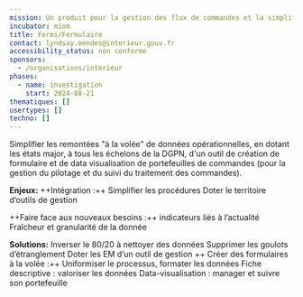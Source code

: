 ```yaml
---
mission: Un produit pour la gestion des flux de commandes et la simplification des processus de remontée de données manuelles.
incubator: miom
title: Forms/Formulaire
contact: lyndsay.mendes@interieur.gouv.fr
accessibility_status: non conforme
sponsors:
  - /organisations/interieur
phases:
  - name: investigation
    start: 2024-08-21
thematiques: []
usertypes: []
techno: []
---
```

Simplifier les remontées "à la volée" de données opérationnelles, 
en dotant les états major, à tous les échelons de la DGPN, d'un outil de création de formulaire et de data visualisation de portefeuilles de commandes (pour la gestion du pilotage et du suivi du traitement des commandes).


**Enjeux:**
++Intégration :++
Simplifier les procédures
Doter le territoire d’outils de gestion

++Faire face aux nouveaux besoins :++
indicateurs liés à l’actualité  
Fraîcheur et granularité de la donnée

**Solutions:**
Inverser le 80/20 à nettoyer des données
Supprimer les goulots d’étranglement
Doter les EM d’un outil de gestion
++
Créer des formulaires à la volée :++
Uniformiser le processus, formater les données
Fiche descriptive : valoriser les données
Data-visualisation : manager et suivre son portefeuille
 



